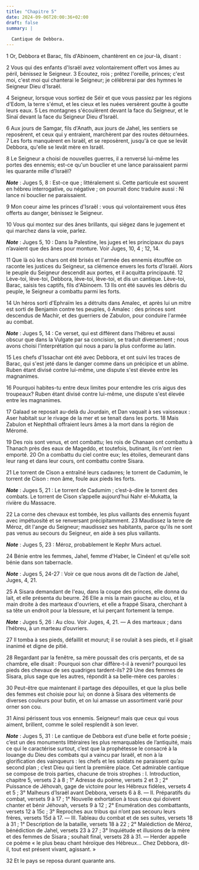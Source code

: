```yaml
---
title: "Chapitre 5"
date: 2024-09-06T20:00:36+02:00
draft: false
summary: |
  
  Cantique de Debbora.
---
```



1 Or, Debbora et Barac, fils d'Abinoem, chantèrent en ce jour-là, disant :


2 Vous qui des enfants d'Israël avez volontairement offert vos âmes au péril, bénissez le Seigneur. 3 Ecoutez, rois ; prêtez l'oreille, princes; c'est moi, c'est moi qui chanterai le Seigneur; je célébrerai par des hymnes le Seigneur Dieu d'Israël.


4 Seigneur, lorsque vous sortiez de Séir et que vous passiez par les régions d'Edom, la terre s'émut, et les cieux et les nuées versèrent goutte à goutte leurs eaux. 5 Les montagnes s'écoulèrent devant la face du Seigneur, et le Sinaï devant la face du Seigneur Dieu d'Israël.


6 Aux jours de Samgar, fils d'Anath, aux jours de Jahel, les sentiers se reposèrent, et ceux qui y entraient, marchèrent par des routes détournées. 7 Les forts manquèrent en Israël, et se reposèrent, jusqu'à ce que se levât Debbora, qu'elle se levât mère en Israël.


8 Le Seigneur a choisi de nouvelles guerres, il a renversé lui-même les portes des ennemis; est-ce qu'un bouclier et une lance paraissaient parmi les quarante mille d'Israël?

***Note*** :  Juges 5, 8 : Est-ce que ; littéralement si. Cette particule est souvent en hébreu interrogative, ou négative ; on pourrait donc traduire aussi : Ni lance ni bouclier ne paraissaient.

9 Mon coeur aime les princes d'Israël : vous qui volontairement vous êtes offerts au danger, bénissez le Seigneur.


10 Vous qui montez sur des ânes brillants, qui siégez dans le jugement et qui marchez dans la voie, parlez.

***Note*** :  Juges 5, 10 : Dans la Palestine, les juges et les principaux du pays n’avaient que des ânes pour monture. Voir Juges, 10, 4 ; 12, 14.

11 Que là où les chars ont été brisés et l'armée des ennemis étouffée on raconte les justices du Seigneur, sa clémence envers les forts d'Israël. Alors le peuple du Seigneur descendit aux portes, et il acquitta principauté. 12 Lève-toi, lève-toi, Debbora, lève-toi, lève-toi, et dis un cantique. Lève-toi, Barac, saisis tes captifs, fils d'Abinoem. 13 Ils ont été sauvés les débris du peuple, le Seigneur a combattu parmi les forts.


14 Un héros sorti d'Ephraïm les a détruits dans Amalec, et après lui un mitre est sorti de Benjamin contre tes peuples, ô Amalec : des princes sont descendus de Machir, et des guerriers de Zabulon, pour conduire l'armée au combat.

***Note*** :  Juges 5, 14 : Ce verset, qui est différent dans l’hébreu et aussi obscur que dans la Vulgate par sa concision, se traduit diversement ; nous avons choisi l’interprétation qui nous a paru la plus conforme au latin.

15 Les chefs d'Issachar ont été avec Debbora, et ont suivi les traces de Barac, qui s'est jeté dans le danger comme dans un précipice et un abîme. Ruben étant divisé contre lui-même, une dispute s'est élevée entre les magnanimes.


16 Pourquoi habites-tu entre deux limites pour entendre les cris aigus des troupeaux? Ruben étant divisé contre lui-même, une dispute s'est élevée entre les magnanimes.


17 Galaad se reposait au-delà du Jourdain, et Dan vaquait à ses vaisseaux : Aser habitait sur le rivage de la mer et se tenait dans les ports. 18 Mais Zabulon et Nephthali offraient leurs âmes à la mort dans la région de Méromé.


19 Des rois sont venus, et ont combattu; les rois de Chanaan ont combattu à Thanach près des eaux de Mageddo, et toutefois, butinant, ils n'ont rien emporté. 20 On a combattu du ciel contre eux; les étoiles, demeurant dans leur rang et dans leur cours, ont combattu contre Sisara.


21 Le torrent de Cison a entraîné leurs cadavres; le torrent de Cadumim, le torrent de Cison : mon âme, foule aux pieds les forts.

***Note*** :  Juges 5, 21 : Le torrent de Cadumim ; c’est-à-dire le torrent des combats. Le torrent de Cison s’appelle aujourd’hui Nahr el-Mukatta, la rivière du Massacre.

22 La corne des chevaux est tombée, les plus vaillants des ennemis fuyant avec impétuosité et se renversant précipitamment. 23 Maudissez la terre de Méroz, dit l'ange du Seigneur; maudissez ses habitants, parce qu'ils ne sont pas venus au secours du Seigneur, en aide à ses plus vaillants.

***Note*** :  Juges 5, 23 : Méroz, probablement le Kephr Murs actuel.


24 Bénie entre les femmes, Jahel, femme d'Haber, le Cinéen! et qu'elle soit bénie dans son tabernacle.

***Note*** :  Juges 5, 24-27 : Voir ce que nous avons dit de l’action de Jahel, Juges, 4, 21.

25 A Sisara demandant de l'eau, dans la coupe des princes, elle donna du lait, et elle présenta du beurre. 26 Elle a mis la main gauche au clou, et la main droite à des marteaux d'ouvriers, et elle a frappé Sisara, cherchant à sa tête un endroit pour la blessure, et lui perçant fortement la tempe.

***Note*** :  Juges 5, 26 : Au clou. Voir Juges, 4, 21. ― A des marteaux ; dans l’hébreu, à un marteau d’ouvriers.


27 Il tomba à ses pieds, défaillit et mourut; il se roulait à ses pieds, et il gisait inanimé et digne de pitié.


28 Regardant par la fenêtre, sa mère poussait des cris perçants, et de sa chambre, elle disait : Pourquoi son char diffère-t-il à revenir? pourquoi les pieds des chevaux de ses quadriges tardent-ils? 29 Une des femmes de Sisara, plus sage que les autres, répondit à sa belle-mère ces paroles :


30 Peut-être que maintenant il partage des dépouilles, et que la plus belle des femmes est choisie pour lui; on donne à Sisara des vêtements de diverses couleurs pour butin, et on lui amasse un assortiment varié pour orner son cou.


31 Ainsi périssent tous vos ennemis. Seigneur! mais que ceux qui vous aiment, brillent, comme le soleil resplendit à son lever.

***Note*** :  Juges 5, 31 : Le cantique de Debbora est d’une belle et forte poésie ; c’est un des monuments littéraires les plus remarquables de l’antiquité, mais ce qui le caractérise surtout, c’est que la prophétesse le consacré à la louange du Dieu des combats qui a vaincu par Israël, et non à la glorification des vainqueurs : les chefs et les soldats ne paraissent qu’au second plan ; c’est Dieu qui tient la première place. Cet admirable cantique se compose de trois parties, chacune de trois strophes : I. Introduction, chapitre 5, versets 2 à 8 ; 1° Adresse du poème, versets 2 et 3 ; 2° Puissance de Jéhovah, gage de victoire pour les Hébreux fidèles, versets 4 et 5 ; 3° Malheurs d’Israël avant Debbora, versets 6 à 8. ― II. Préparatifs du combat, versets 9 à 17 ; 1° Nouvelle exhortation à tous ceux qui doivent chanter et bénir Jéhovah, versets 9 à 12 ; 2° Enumération des combattants, versets 12 à 15c ; 3° Reproches aux tribus qui n’ont pas secouru leurs frères, versets 15d à 17. ― III. Tableau du combat et de ses
suites, versets 18 à 31 ; 1° Description de la bataille, versets 18 à 22 ; 2° Malédiction de Méroz, bénédiction de Jahel, versets 23 à 27 ; 3° Inquiétude et illusions de la mère et des femmes de Sisara ; souhait final, versets 28 à 31. ― Herder appelle ce poème « le plus beau chant héroïque des Hébreux… Chez Debbora, dit-il, tout est présent vivant, agissant. »


32 Et le pays se reposa durant quarante ans.

